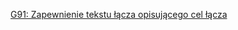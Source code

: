 [G91: Zapewnienie tekstu łącza opisującego cel łącza](https://www.w3.org/WAI/WCAG22/Techniques/general/G91)
